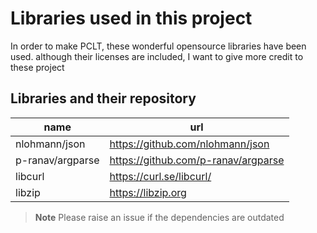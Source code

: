 # Libraries used in this project
In order to make PCLT, these wonderful opensource libraries have been used.
although their licenses are included, I want to give more credit to these project 


## Libraries and their repository
| name | url |
|------|-----|
| nlohmann/json | https://github.com/nlohmann/json |
| p-ranav/argparse | https://github.com/p-ranav/argparse |
| libcurl | https://curl.se/libcurl/ |
| libzip | https://libzip.org |

> **Note**
> Please raise an issue if the dependencies are outdated
